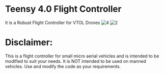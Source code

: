 # Teensy 4.0 Flight Controller
It is a Robust Flight Controller for VTOL Drones
![4](https://user-images.githubusercontent.com/115136311/204571981-fc4fd68e-1337-4dd3-a15b-e4efd0dc133f.png)
![2](https://user-images.githubusercontent.com/115136311/204572116-bc0ffb2e-0400-4b24-b36e-78e826e91756.png)
# Disclaimer: 
This is a flight controller for small micro aerial vehicles and is intended to be modified to suit your needs. It is NOT intended to be used on manned vehicles. Use and modify the code as your requirements.

